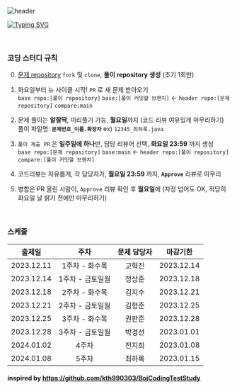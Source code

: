 ![header](https://capsule-render.vercel.app/api?type=waving&color=888888&height=200&section=header&text=엉덩이%20사수%20코딩%20테스트&fontSize=75&animation=fadeIn&fontAlignY=35&fontColor=f8f8f8&desc=안하면%20엉덩이로%20이름쓰기&descAlignY=55&descAlign=77)

[![Typing SVG](https://readme-typing-svg.demolab.com?font=Gaegu&weight=700&size=50&duration=2000&pause=2500&color=888888&center=true&vCenter=true&random=false&width=850&height=75&lines=%EA%99%AC%CC%AE+%EB%AC%B8%EC%A0%9C+%EC%95%88%ED%92%80%EB%A9%B4+%EC%97%89%EB%8D%A9%EC%9D%B4%EB%A1%9C+%EC%9D%B4%EB%A6%84%EC%93%B0%EA%B8%B0+%EA%99%AC%CC%AE)](https://git.io/typing-svg)

</br>

### 코딩 스터디 규칙
0. [문제 repository](https://github.com/dorianharok/coding-test-study) `fork` 및 `clone`, **풀이 repository 생성** (초기 1회만)  

1. 화요일부터 뉴 사이클 시작! `PR` 로 새 문제 받아오기  
   `base repo:[풀이 repository]` `base:[풀이 커밋할 브랜치]` ← `header repo:[문제 repository]` `compare:main`  

2. 문제 풀이는 **알잘딱**, 미리풀기 가능, **월요일**까지 (코드 리뷰 여유있게 마무리하기)  
   풀이 파일명: **`문제번호_이름.확장자`**  ex) `12345_최하록.java`  

3. `풀이 제출 PR` 은 **일주일에 하나**만, 담당 리뷰어 선택, **화요일 23:59** 까지 생성  
   `base repo:[문제 repository]` `base:main` ← `header repo:[풀이 repository]` `compare:[풀이 커밋할 브랜치]`  

4. 코드리뷰는 자유롭게, 각 담당자가, **월요일 23:59** 까지,  **`Approve`** 리뷰로 마무리  

5. 병합은 PR 올린 사람이, `Approve` 리뷰 확인 후 **월요일**에 (자정 넘어도 OK, 적당히 화요일 날 밝기 전에만 마무리하기)  

</br>

### 스케줄
   
|    출제일     |     주차     | 문제 담당자 |    마감기한    |   
|:----------:|:----------:|:------:|:----------:|
| 2023.12.11 | 1주차 - 화수목  |  고혁진   | 2023.12.14 | 
| 2023.12.14 | 1주차 - 금토일월 |  정상준   | 2023.12.18 | 
| 2023.12.18 | 2주차 - 화수목  |  김지수   | 2023.12.21 |
| 2023.12.21 | 2주차 - 금토일월 |  김형준   | 2023.12.25 |
| 2023.12.25 | 3주차 - 화수목  |  권판준   | 2023.12.28 | 
| 2023.12.28 | 3주차 - 금토일월 |  박경선   | 2023.01.01 | 
| 2024.01.02 |    4주차     |  전지희   | 2023.01.08 | 
| 2024.01.08 |    5주차     |  최하록   | 2023.01.15 | 

   

#### inspired by https://github.com/kth990303/BojCodingTestStudy
